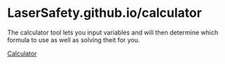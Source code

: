 # LaserSafety.github.io/calculator
The calculator tool lets you input variables and will then determine which formula to use as well as solving theit for you. 
<p>
<a href="http://LaserSafety.github.io/calculator.html">Calculator</a> </p>
